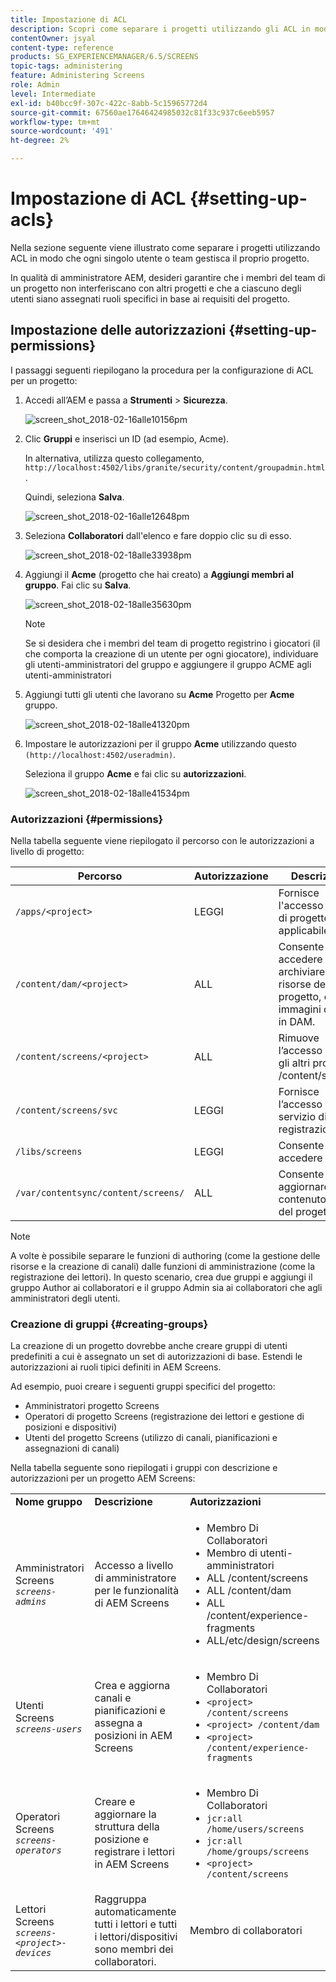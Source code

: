 ```yaml
---
title: Impostazione di ACL
description: Scopri come separare i progetti utilizzando gli ACL in modo che ogni singolo utente o team gestisca il proprio progetto.
contentOwner: jsyal
content-type: reference
products: SG_EXPERIENCEMANAGER/6.5/SCREENS
topic-tags: administering
feature: Administering Screens
role: Admin
level: Intermediate
exl-id: b40bcc9f-307c-422c-8abb-5c15965772d4
source-git-commit: 67560ae17646424985032c81f33c937c6eeb5957
workflow-type: tm+mt
source-wordcount: '491'
ht-degree: 2%

---
```


# Impostazione di ACL {#setting-up-acls}

Nella sezione seguente viene illustrato come separare i progetti utilizzando ACL in modo che ogni singolo utente o team gestisca il proprio progetto.

In qualità di amministratore AEM, desideri garantire che i membri del team di un progetto non interferiscano con altri progetti e che a ciascuno degli utenti siano assegnati ruoli specifici in base ai requisiti del progetto.

## Impostazione delle autorizzazioni {#setting-up-permissions}

I passaggi seguenti riepilogano la procedura per la configurazione di ACL per un progetto:

1. Accedi all’AEM e passa a **Strumenti** > **Sicurezza**.

   ![screen_shot_2018-02-16alle10156pm](assets/screen_shot_2018-02-16at10156pm.png)

1. Clic **Gruppi** e inserisci un ID (ad esempio, Acme).

   In alternativa, utilizza questo collegamento, `http://localhost:4502/libs/granite/security/content/groupadmin.html`.

   Quindi, seleziona **Salva**.

   ![screen_shot_2018-02-16alle12648pm](assets/screen_shot_2018-02-16at12648pm.png)

1. Seleziona **Collaboratori** dall&#39;elenco e fare doppio clic su di esso.

   ![screen_shot_2018-02-18alle33938pm](assets/screen_shot_2018-02-18at33938pm.png)

1. Aggiungi il **Acme** (progetto che hai creato) a **Aggiungi membri al gruppo**. Fai clic su **Salva**.

   ![screen_shot_2018-02-18alle35630pm](assets/screen_shot_2018-02-18at35630pm.png)

   >[!NOTE]
   >
   >Se si desidera che i membri del team di progetto registrino i giocatori (il che comporta la creazione di un utente per ogni giocatore), individuare gli utenti-amministratori del gruppo e aggiungere il gruppo ACME agli utenti-amministratori

1. Aggiungi tutti gli utenti che lavorano su **Acme** Progetto per **Acme** gruppo.

   ![screen_shot_2018-02-18alle41320pm](assets/screen_shot_2018-02-18at41320pm.png)

1. Impostare le autorizzazioni per il gruppo **Acme** utilizzando questo `(http://localhost:4502/useradmin)`.

   Seleziona il gruppo **Acme** e fai clic su **autorizzazioni**.

   ![screen_shot_2018-02-18alle41534pm](assets/screen_shot_2018-02-18at41534pm.png)

### Autorizzazioni {#permissions}

Nella tabella seguente viene riepilogato il percorso con le autorizzazioni a livello di progetto:

| **Percorso** | **Autorizzazione** | **Descrizione** |
|---|---|---|
| `/apps/<project>` | LEGGI | Fornisce l&#39;accesso ai file di progetto, se applicabile. |
| `/content/dam/<project>` | ALL | Consente di accedere per archiviare le risorse del progetto, come immagini o video, in DAM. |
| `/content/screens/<project>` | ALL | Rimuove l’accesso a tutti gli altri progetti in /content/screens. |
| `/content/screens/svc` | LEGGI | Fornisce l’accesso al servizio di registrazione. |
| `/libs/screens` | LEGGI | Consente di accedere a DCC. |
| `/var/contentsync/content/screens/` | ALL | Consente di aggiornare il contenuto offline del progetto. |

>[!NOTE]
>
>A volte è possibile separare le funzioni di authoring (come la gestione delle risorse e la creazione di canali) dalle funzioni di amministrazione (come la registrazione dei lettori). In questo scenario, crea due gruppi e aggiungi il gruppo Author ai collaboratori e il gruppo Admin sia ai collaboratori che agli amministratori degli utenti.

### Creazione di gruppi {#creating-groups}

La creazione di un progetto dovrebbe anche creare gruppi di utenti predefiniti a cui è assegnato un set di autorizzazioni di base. Estendi le autorizzazioni ai ruoli tipici definiti in AEM Screens.

Ad esempio, puoi creare i seguenti gruppi specifici del progetto:

* Amministratori progetto Screens
* Operatori di progetto Screens (registrazione dei lettori e gestione di posizioni e dispositivi)
* Utenti del progetto Screens (utilizzo di canali, pianificazioni e assegnazioni di canali)

Nella tabella seguente sono riepilogati i gruppi con descrizione e autorizzazioni per un progetto AEM Screens:

<table>
 <tbody>
  <tr>
   <td><strong>Nome gruppo</strong></td>
   <td><strong>Descrizione</strong></td>
   <td><strong>Autorizzazioni</strong></td>
  </tr>
  <tr>
   <td>Amministratori Screens<br /> <em><code>screens-admins</code></em></td>
   <td>Accesso a livello di amministratore per le funzionalità di AEM Screens</td>
   <td>
    <ul>
     <li>Membro Di Collaboratori</li>
     <li>Membro di utenti-amministratori</li>
     <li>ALL /content/screens</li>
     <li>ALL /content/dam</li>
     <li>ALL /content/experience-fragments</li>
     <li>ALL/etc/design/screens</li>
    </ul> </td>
  </tr>
  <tr>
   <td>Utenti Screens<br /> <em><code>screens-users</code></em></td>
   <td>Crea e aggiorna canali e pianificazioni e assegna a posizioni in AEM Screens</td>
   <td>
    <ul>
     <li>Membro Di Collaboratori</li>
     <li><code>&lt;project&gt; /content/screens</code></li>
     <li><code>&lt;project&gt; /content/dam</code></li>
     <li><code>&lt;project&gt; /content/experience-fragments</code></li>
    </ul> </td>
  </tr>
  <tr>
   <td>Operatori Screens<br /> <em><code>screens-operators</code></em></td>
   <td>Creare e aggiornare la struttura della posizione e registrare i lettori in AEM Screens</td>
   <td>
    <ul>
     <li>Membro Di Collaboratori</li>
     <li><code>jcr:all /home/users/screens</code></li>
     <li><code>jcr:all /home/groups/screens</code></li>
     <li><code>&lt;project&gt; /content/screens</code></li>
    </ul> </td>
  </tr>
  <tr>
   <td>Lettori Screens<br /> <em><code>screens-&lt;project&gt;-devices</code></em></td>
   <td>Raggruppa automaticamente tutti i lettori e tutti i lettori/dispositivi sono membri dei collaboratori.</td>
   <td><p> Membro di collaboratori</p> </td>
  </tr>
 </tbody>
</table>
